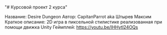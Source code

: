 "# Курсовой проект 2 курса" 

Название: Desire Dungeon
Автор: CapitanParrot aka Штырев Максим
Краткое описание: 2D игра в пиксельной стилистике реализованная при помощи движка Unity
Геймплей: https://youtu.be/IHHytl24OQs
